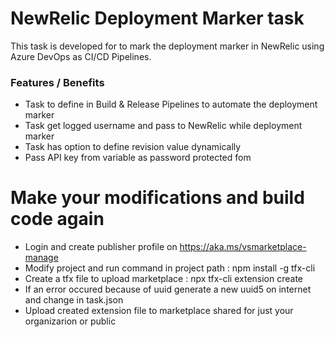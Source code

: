 # NewRelic Deployment Marker task

This task is developed for to mark the deployment marker in NewRelic using Azure DevOps as CI/CD Pipelines. 

### Features / Benefits

- Task to define in Build & Release Pipelines to automate the deployment marker
- Task get logged username and pass to NewRelic while deployment marker
- Task has option to define revision value dynamically
- Pass API key from variable as password protected fom

# Make your modifications and build code again
 - Login and create publisher profile on https://aka.ms/vsmarketplace-manage
 - Modify project and run command in project path : npm install -g tfx-cli
 - Create a tfx file to upload marketplace : npx tfx-cli extension create
 - If an error occured because of uuid generate a new uuid5 on internet and change in task.json
 - Upload created extension file to marketplace shared for just your organizarion or public
